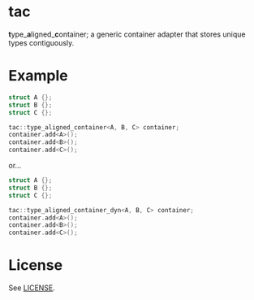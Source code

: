 # tac

**t**ype_**a**ligned_**c**ontainer; a generic container adapter that stores unique types contiguously.

# Example

```c++
struct A {};
struct B {};
struct C {};

tac::type_aligned_container<A, B, C> container;
container.add<A>();
container.add<B>();
container.add<C>();
```

or...

```c++
struct A {};
struct B {};
struct C {};

tac::type_aligned_container_dyn<A, B, C> container;
container.add<A>();
container.add<B>();
container.add<C>();
```

# License

See [LICENSE](LICENSE).
